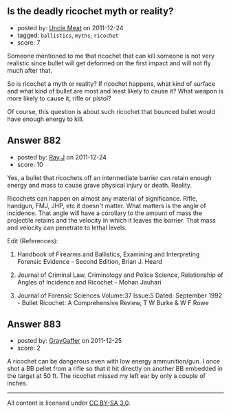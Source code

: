 ## Is the deadly ricochet myth or reality?

- posted by: [Uncle Meat](https://stackexchange.com/users/-1/49-uncle-meat) on 2011-12-24
- tagged: `ballistics`, `myths`, `ricochet`
- score: 7

Someone mentioned to me that ricochet that can kill someone is not very realistic since bullet will get deformed on the first impact and will not fly much after that.

So is ricochet a myth or reality? If ricochet happens, what kind of surface and what kind of bullet are most and least likely to cause it? What weapon is more likely to cause it, rifle or pistol?

Of course, this question is about such ricochet that bounced bullet would have enough energy to kill.   


## Answer 882

- posted by: [Ray J](https://stackexchange.com/users/-1/166-ray-j) on 2011-12-24
- score: 10

Yes, a bullet that ricochets off an intermediate barrier can retain enough energy and mass to cause grave physical injury or death.  Reality.

Ricochets can happen on almost any material of significance.  Rifle, handgun, FMJ, JHP, etc it doesn't matter.  What matters is the angle of incidence.  That angle will have a corollary to the amount of mass the projectile retains and the velocity in which it leaves the barrier.  That mass and velocity can penetrate to lethal levels.

Edit (References):

1.  Handbook of Firearms and Ballistics, Examining and Interpreting Forensic Evidence - Second Edition, Brian J. Heard
 
2.  Journal of Criminal Law, Criminology and Police Science, Relationship of Angles of Incidence and Ricochet - Mohan Jauhari

3.  Journal of Forensic Sciences Volume:37 Issue:5 Dated: September 1992 - Bullet Ricochet: A Comprehensive Review, T W Burke & W F Rowe 


## Answer 883

- posted by: [GrayGaffer](https://stackexchange.com/users/-1/324-graygaffer) on 2011-12-25
- score: 2

A ricochet can be dangerous even with low energy ammunition/gun. I once shot a BB pellet from a rifle so that it hit directly on another BB embedded in the target at 50 ft. The ricochet missed my left ear by only a couple of inches.



---

All content is licensed under [CC BY-SA 3.0](https://creativecommons.org/licenses/by-sa/3.0/).

